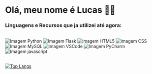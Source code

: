# Olá, meu nome é Lucas 👋🙂

### Linguagens e Recursos que ja utilizei até agora:

<br>

<div>
     <img src="https://img.shields.io/badge/Python-3776AB?style=for-the-badge&logo=python&logoColor=white" alt="Imagem Python">
     <img src="https://img.shields.io/badge/Flask-000000?style=for-the-badge&logo=flask&logoColor=white" alt="Imagem Flask">
     <img src="https://img.shields.io/badge/HTML5-E24B26?style=for-the-badge&logo=html5&logoColor=white" alt="Imagem HTML5">
     <img src="https://img.shields.io/badge/CSS3-553D7C?style=for-the-badge&logo=css3&logoColor=white" alt="Imagem CSS">
     <img src="https://img.shields.io/badge/MySQL-00000F?style=for-the-badge&logo=mysql&logoColor=white" alt="Imagem MySQL">
     <img src="https://img.shields.io/badge/VSCode-1E97E9.svg" alt="Imagem VSCode">
     <img src="https://img.shields.io/badge/PyCharm-366d27.svg?&style=for-the-badge&logo=PyCharm&logoColor=white" alt="Imagem PyCharm">
     <img src="https://img.shields.io/badge/JavaScript-F0DF59?style=for-the-badge&logo=javascript&logoColor=black" alt="Imagem javascript">
</div>

<br>

[![Top Langs](https://github-readme-stats.vercel.app/api/top-langs/?username=LDRandy&layout=donut-vertical&title_color=ffffff&text_color=ffffff&bg_color=07090c&border_radius=15&show_icons=true&border_color=9299A0)](https://github.com/LDRandy/)
